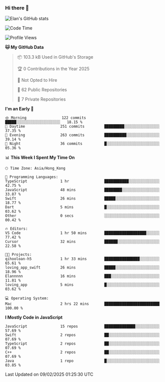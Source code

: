 ### Hi there 👋

![Elan's GitHub stats](https://github-readme-stats.vercel.app/api?username=elaninhust&rank_icon=github)

<!--START_SECTION:waka-->
![Code Time](http://img.shields.io/badge/Code%20Time-578%20hrs%2041%20mins-blue)

![Profile Views](http://img.shields.io/badge/Profile%20Views-0-blue)

**🐱 My GitHub Data** 

> 📦 103.3 kB Used in GitHub's Storage 
 > 
> 🏆 0 Contributions in the Year 2025
 > 
> 🚫 Not Opted to Hire
 > 
> 📜 62 Public Repositories 
 > 
> 🔑 7 Private Repositories 
 > 
**I'm an Early 🐤** 

```text
🌞 Morning                122 commits         █████░░░░░░░░░░░░░░░░░░░░   18.15 % 
🌆 Daytime                251 commits         █████████░░░░░░░░░░░░░░░░   37.35 % 
🌃 Evening                263 commits         ██████████░░░░░░░░░░░░░░░   39.14 % 
🌙 Night                  36 commits          █░░░░░░░░░░░░░░░░░░░░░░░░   05.36 % 
```


📊 **This Week I Spent My Time On** 

```text
🕑︎ Time Zone: Asia/Hong_Kong

💬 Programming Languages: 
TypeScript               1 hr                ███████████░░░░░░░░░░░░░░   42.75 % 
JavaScript               48 mins             ████████░░░░░░░░░░░░░░░░░   33.87 % 
Swift                    26 mins             █████░░░░░░░░░░░░░░░░░░░░   18.77 % 
Dart                     5 mins              █░░░░░░░░░░░░░░░░░░░░░░░░   03.62 % 
Other                    0 secs              ░░░░░░░░░░░░░░░░░░░░░░░░░   00.42 % 

🔥 Editors: 
VS Code                  1 hr 50 mins        ███████████████████░░░░░░   77.42 % 
Cursor                   32 mins             ██████░░░░░░░░░░░░░░░░░░░   22.58 % 

🐱‍💻 Projects: 
qihooloan-h5             1 hr 33 mins        ████████████████░░░░░░░░░   65.61 % 
loving_app_swift         26 mins             █████░░░░░░░░░░░░░░░░░░░░   18.96 % 
Elannnnn                 16 mins             ███░░░░░░░░░░░░░░░░░░░░░░   11.81 % 
loving_app               5 mins              █░░░░░░░░░░░░░░░░░░░░░░░░   03.62 % 

💻 Operating System: 
Mac                      2 hrs 22 mins       █████████████████████████   100.00 % 
```

**I Mostly Code in JavaScript** 

```text
JavaScript               15 repos            ██████████████░░░░░░░░░░░   57.69 % 
Swift                    2 repos             ██░░░░░░░░░░░░░░░░░░░░░░░   07.69 % 
TypeScript               2 repos             ██░░░░░░░░░░░░░░░░░░░░░░░   07.69 % 
C++                      2 repos             ██░░░░░░░░░░░░░░░░░░░░░░░   07.69 % 
Java                     1 repo              █░░░░░░░░░░░░░░░░░░░░░░░░   03.85 % 
```




 Last Updated on 09/02/2025 01:25:30 UTC
<!--END_SECTION:waka-->
